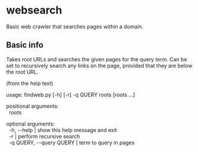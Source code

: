 # websearch
Basic web crawler that searches pages within a domain.

## Basic info
Takes root URLs and searches the given pages for the query term. Can be set to recursively search any links on the page, provided that they are below the root URL.  

(from the help text)  

usage: findweb.py [-h] [-r] -q QUERY roots [roots ...]  

positional arguments:  
&nbsp;&nbsp;roots  

optional arguments:  
&nbsp;&nbsp;-h, --help | show this help message and exit  
&nbsp;&nbsp;-r | perform recursive search  
&nbsp;&nbsp;-q QUERY, --query QUERY | term to query in pages  
